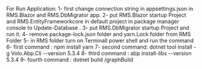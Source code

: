 For Run Application:
 1- first change connection string in appsettings.json in RMS.Blazor and RMS.DbMigrator app.
 2- put RMS.Blazor startup Project and RMS.EntityFrameworkcore in default project in package manager console to Update-Database .
 3- put RMS.DbMigrator startup Project and run it.
 4- remove package-lock.json folder and yarn.Lock folder from RMS Folder
 5- in RMS folder turn on Terminall power shell and run the command 
 6- first command  :  npm install yarn
 7- second command:   dotnet tool install -g Volo.Abp.Cli --version 5.3.4
 8- third command :   abp install-libs --version 5.3.4
 9- fourth command :  dotnet build /graphBuild
